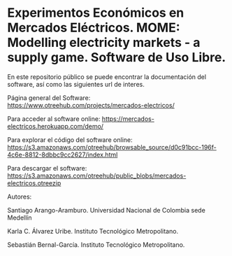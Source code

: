 # Experimentos Económicos en Mercados Eléctricos. MOME: Modelling electricity markets - a supply game. Software de Uso Libre.

En este repositorio público se puede encontrar la documentación del software, así como las siguientes url de interes.

Página general del Software: https://www.otreehub.com/projects/mercados-electricos/

Para acceder al software online:  https://mercados-electricos.herokuapp.com/demo/   

Para explorar el código del software online: https://s3.amazonaws.com/otreehub/browsable_source/d0c91bcc-196f-4c6e-8812-8dbbc9cc2627/index.html

Para descargar el software: https://s3.amazonaws.com/otreehub/public_blobs/mercados-electricos.otreezip

Autores:

Santiago Arango-Aramburo. Universidad Nacional de Colombia sede Medellín

Karla C. Álvarez Uribe. Instituto Tecnológico Metropolitano.

Sebastián Bernal-García. Instituto Tecnológico Metropolitano.
